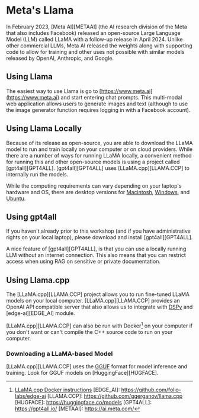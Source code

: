 # Meta's Llama
In February 2023, [Meta AI][METAAI] (the AI research division of the Meta that also includes Facebook) released 
an open-source Large Language Model (LLM) called LLaMA with a follow-up release in 
April 2024. Unlike other commercial LLMs, Meta AI released the weights along with supporting
code to allow for training and other uses not possible with similar models released by OpenAI,
Anthropic, and Google.

## Using Llama
The easiest way to use Llama is go to [https://www.meta.ai](https://www.meta.ai) and start entering chat prompts. This 
multi-modal web application allows users to generate images and text (although to use the image
generator function requires logging in with a Facebook account). 

## Using Llama Locally
Because of its release as open-source, you are able to download the LLaMA model to run and 
train locally on your computer or on cloud providers. While there 
are a number of ways for running LLaMA locally, a convenient method for running this
and other open-source models is using a project called [gpt4all][GPT4ALL]. [gpt4all][GPT4ALL]
uses [LLaMA.cpp][LLAMA.CCP] to internally run the models.

While the computing
requirements can vary depending on your laptop's hardware and OS, there are desktop versions
for [Macintosh](https://gpt4all.io/installers/gpt4all-installer-darwin.dmg), 
[Windows](https://gpt4all.io/installers/gpt4all-installer-win64.exe), and 
[Ubuntu](https://gpt4all.io/installers/gpt4all-installer-linux.run).

## Using gpt4all 
If you haven't already prior to this workshop (and if you have
administrative rights on your local laptop), please download and install [gpt4all][GPT4ALL].

A nice feature of [gpt4all][GPT4ALL], is that you can use a locally running LLM without an internet connection. 
This also means that you can restrict access when using RAG on sensitive or private documentation.

## Using Llama.cpp
The [LLaMA.cpp][LLAMA.CCP] project allows you to run fine-tuned
LLaMA models on your local computer. [LLaMA.cpp][LLAMA.CCP] provides an
OpenAI API compatible server that also allows us to integrate with [DSPy](dspy-docs.vercel.app/)
and [edge-ai][EDGE_AI] module.

[LLaMA.cpp][LLAMA.CCP] can also be run with Docker[^DOCKER] on your computer if you 
don't want or can't compile the C++ source code to run on your computer.

### Downloading a LLaMA-based Model
[LLaMA.cpp][LLAMA.CCP] uses the [GGUF](https://github.com/ggerganov/ggml/blob/master/docs/gguf.md) 
format for model inference and training. Look for GGUF models on [HuggingFace][HUGFACE]. 

[^DOCKER]: [LLaMA.cpp Docker instructions](https://github.com/ggerganov/llama.cpp/blob/master/docs/docker.md)
[EDGE_AI]: https://github.com/folio-labs/edge-ai
[LLAMA.CCP]: https://github.com/ggerganov/llama.cpp
[HUGFACE]: https://huggingface.co/models
[GPT4ALL]: https://gpt4all.io/
[METAAI]: https://ai.meta.com/ 
